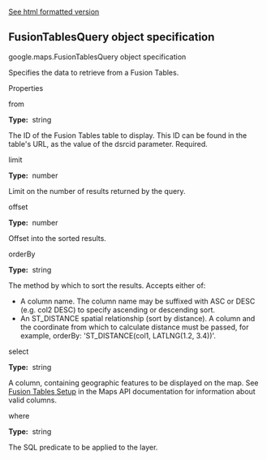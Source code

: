 [See html formatted version](https://huasofoundries.github.io/google-maps-documentation/FusionTablesQuery.html)


FusionTablesQuery object specification
--------------------------------------

google.maps.FusionTablesQuery object specification

Specifies the data to retrieve from a Fusion Tables.

Properties

from

**Type:**  string

The ID of the Fusion Tables table to display. This ID can be found in the table's URL, as the value of the dsrcid parameter. Required.

limit

**Type:**  number

Limit on the number of results returned by the query.

offset

**Type:**  number

Offset into the sorted results.

orderBy

**Type:**  string

The method by which to sort the results. Accepts either of:

*   A column name. The column name may be suffixed with ASC or DESC (e.g. col2 DESC) to specify ascending or descending sort.
*   An ST\_DISTANCE spatial relationship (sort by distance). A column and the coordinate from which to calculate distance must be passed, for example, orderBy: 'ST\_DISTANCE(col1, LATLNG(1.2, 3.4))'.

select

**Type:**  string

A column, containing geographic features to be displayed on the map. See [Fusion Tables Setup](https://developers.google.com/maps/documentation/javascript/fusiontableslayer#fusion_table_setup) in the Maps API documentation for information about valid columns.

where

**Type:**  string

The SQL predicate to be applied to the layer.